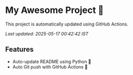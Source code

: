 # My Awesome Project 🚀

This project is automatically updated using GitHub Actions.

_Last updated: 2025-05-17 00:42:42 IST_

## Features
- Auto-update README using Python 🐍
- Auto Git push with GitHub Actions 🤖
